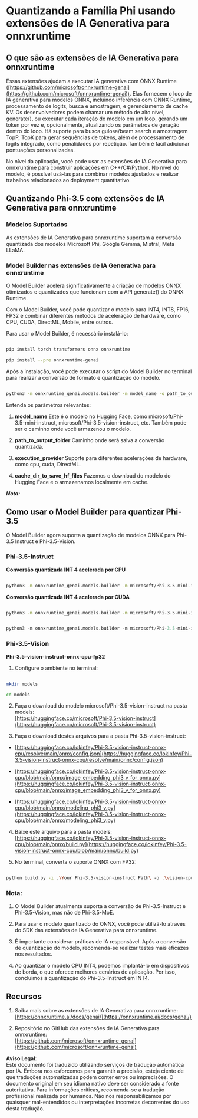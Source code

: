 # **Quantizando a Família Phi usando extensões de IA Generativa para onnxruntime**

## **O que são as extensões de IA Generativa para onnxruntime**

Essas extensões ajudam a executar IA generativa com ONNX Runtime ([https://github.com/microsoft/onnxruntime-genai](https://github.com/microsoft/onnxruntime-genai)). Elas fornecem o loop de IA generativa para modelos ONNX, incluindo inferência com ONNX Runtime, processamento de logits, busca e amostragem, e gerenciamento de cache KV. Os desenvolvedores podem chamar um método de alto nível, generate(), ou executar cada iteração do modelo em um loop, gerando um token por vez e, opcionalmente, atualizando os parâmetros de geração dentro do loop. Há suporte para busca gulosa/beam search e amostragem TopP, TopK para gerar sequências de tokens, além de processamento de logits integrado, como penalidades por repetição. Também é fácil adicionar pontuações personalizadas.

No nível da aplicação, você pode usar as extensões de IA Generativa para onnxruntime para construir aplicações em C++/C#/Python. No nível do modelo, é possível usá-las para combinar modelos ajustados e realizar trabalhos relacionados ao deployment quantitativo.

## **Quantizando Phi-3.5 com extensões de IA Generativa para onnxruntime**

### **Modelos Suportados**

As extensões de IA Generativa para onnxruntime suportam a conversão quantizada dos modelos Microsoft Phi, Google Gemma, Mistral, Meta LLaMA.

### **Model Builder nas extensões de IA Generativa para onnxruntime**

O Model Builder acelera significativamente a criação de modelos ONNX otimizados e quantizados que funcionam com a API generate() do ONNX Runtime.

Com o Model Builder, você pode quantizar o modelo para INT4, INT8, FP16, FP32 e combinar diferentes métodos de aceleração de hardware, como CPU, CUDA, DirectML, Mobile, entre outros.

Para usar o Model Builder, é necessário instalá-lo:

```bash

pip install torch transformers onnx onnxruntime

pip install --pre onnxruntime-genai

```

Após a instalação, você pode executar o script do Model Builder no terminal para realizar a conversão de formato e quantização do modelo.

```bash

python3 -m onnxruntime_genai.models.builder -m model_name -o path_to_output_folder -p precision -e execution_provider -c cache_dir_to_save_hf_files

```

Entenda os parâmetros relevantes:

1. **model_name** Este é o modelo no Hugging Face, como microsoft/Phi-3.5-mini-instruct, microsoft/Phi-3.5-vision-instruct, etc. Também pode ser o caminho onde você armazenou o modelo.

2. **path_to_output_folder** Caminho onde será salva a conversão quantizada.

3. **execution_provider** Suporte para diferentes acelerações de hardware, como cpu, cuda, DirectML.

4. **cache_dir_to_save_hf_files** Fazemos o download do modelo do Hugging Face e o armazenamos localmente em cache.

***Nota:***

## **Como usar o Model Builder para quantizar Phi-3.5**

O Model Builder agora suporta a quantização de modelos ONNX para Phi-3.5 Instruct e Phi-3.5-Vision.

### **Phi-3.5-Instruct**

**Conversão quantizada INT 4 acelerada por CPU**

```bash

python3 -m onnxruntime_genai.models.builder -m microsoft/Phi-3.5-mini-instruct  -o ./onnx-cpu -p int4 -e cpu -c ./Phi-3.5-mini-instruct

```

**Conversão quantizada INT 4 acelerada por CUDA**

```bash

python3 -m onnxruntime_genai.models.builder -m microsoft/Phi-3.5-mini-instruct  -o ./onnx-cpu -p int4 -e cuda -c ./Phi-3.5-mini-instruct

```

```python

python3 -m onnxruntime_genai.models.builder -m microsoft/Phi-3.5-mini-instruct  -o ./onnx-cpu -p int4 -e cuda -c ./Phi-3.5-mini-instruct

```

### **Phi-3.5-Vision**

**Phi-3.5-vision-instruct-onnx-cpu-fp32**

1. Configure o ambiente no terminal:

```bash

mkdir models

cd models 

```

2. Faça o download do modelo microsoft/Phi-3.5-vision-instruct na pasta models:  
[https://huggingface.co/microsoft/Phi-3.5-vision-instruct](https://huggingface.co/microsoft/Phi-3.5-vision-instruct)

3. Faça o download destes arquivos para a pasta Phi-3.5-vision-instruct:

- [https://huggingface.co/lokinfey/Phi-3.5-vision-instruct-onnx-cpu/resolve/main/onnx/config.json](https://huggingface.co/lokinfey/Phi-3.5-vision-instruct-onnx-cpu/resolve/main/onnx/config.json)

- [https://huggingface.co/lokinfey/Phi-3.5-vision-instruct-onnx-cpu/blob/main/onnx/image_embedding_phi3_v_for_onnx.py](https://huggingface.co/lokinfey/Phi-3.5-vision-instruct-onnx-cpu/blob/main/onnx/image_embedding_phi3_v_for_onnx.py)

- [https://huggingface.co/lokinfey/Phi-3.5-vision-instruct-onnx-cpu/blob/main/onnx/modeling_phi3_v.py](https://huggingface.co/lokinfey/Phi-3.5-vision-instruct-onnx-cpu/blob/main/onnx/modeling_phi3_v.py)

4. Baixe este arquivo para a pasta models:  
[https://huggingface.co/lokinfey/Phi-3.5-vision-instruct-onnx-cpu/blob/main/onnx/build.py](https://huggingface.co/lokinfey/Phi-3.5-vision-instruct-onnx-cpu/blob/main/onnx/build.py)

5. No terminal, converta o suporte ONNX com FP32:

```bash

python build.py -i .\Your Phi-3.5-vision-instruct Path\ -o .\vision-cpu-fp32 -p f32 -e cpu

```

### **Nota:**

1. O Model Builder atualmente suporta a conversão de Phi-3.5-Instruct e Phi-3.5-Vision, mas não de Phi-3.5-MoE.

2. Para usar o modelo quantizado do ONNX, você pode utilizá-lo através do SDK das extensões de IA Generativa para onnxruntime.

3. É importante considerar práticas de IA responsável. Após a conversão de quantização do modelo, recomenda-se realizar testes mais eficazes nos resultados.

4. Ao quantizar o modelo CPU INT4, podemos implantá-lo em dispositivos de borda, o que oferece melhores cenários de aplicação. Por isso, concluímos a quantização do Phi-3.5-Instruct em INT4.

## **Recursos**

1. Saiba mais sobre as extensões de IA Generativa para onnxruntime:  
[https://onnxruntime.ai/docs/genai/](https://onnxruntime.ai/docs/genai/)

2. Repositório no GitHub das extensões de IA Generativa para onnxruntime:  
[https://github.com/microsoft/onnxruntime-genai](https://github.com/microsoft/onnxruntime-genai)

**Aviso Legal**:  
Este documento foi traduzido utilizando serviços de tradução automática por IA. Embora nos esforcemos para garantir a precisão, esteja ciente de que traduções automatizadas podem conter erros ou imprecisões. O documento original em seu idioma nativo deve ser considerado a fonte autoritativa. Para informações críticas, recomenda-se a tradução profissional realizada por humanos. Não nos responsabilizamos por quaisquer mal-entendidos ou interpretações incorretas decorrentes do uso desta tradução.